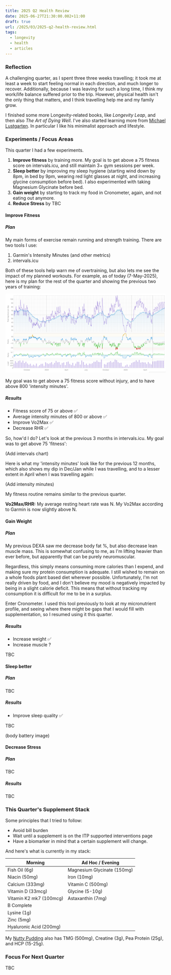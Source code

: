 ```yaml
---
title: 2025 Q2 Health Review
date: 2025-06-27T21:30:00.002+11:00
draft: true
url: /2025/03/2025-q2-health-review.html
tags:
  - longevity
  - health
  - articles
---
```

### Reflection

A challenging quarter, as I spent three three weeks travelling; it took me at least a week to start feeling normal in each direction, and much longer to recover. Additionally, because I was leaving for such a long time, I think my work/life balance suffered prior to the trip. However, physical health isn't the only thing that matters, and I think travelling help me and my family grow.

I finished some more Longevity-related books, like *Longevity Leap*, and then also *The Art of Dying Well*. I've also started learning more from [Michael Lustgarten](https://michaellustgarten.com/). In particular I like his minimalist approach and lifestyle.

### Experiments / Focus Areas

This quarter I had a few experiments.

1. **Improve fitness** by training more. My goal is to get above a 75 fitness score on intervals.icu, and still maintain 3+ gym sessions per week.
2. **Sleep better** by improving my sleep hygiene (starting wind down by 8pm, in bed by 9pm, wearing red light glasses at night, and increasing glycine consumption before bed). I also experimented with taking Magnesium Glycinate before bed.
3. **Gain weight** by starting to track my food in Cronometer, again, and not eating out anymore. 
4. **Reduce Stress** by TBC

#### Improve Fitness

##### Plan

My main forms of exercise remain running and strength training. There are two tools I use:

1) Garmin's Intensity Minutes (and other metrics)
2) intervals.icu

Both of these tools help warn me of overtraining, but also lets me see the impact of my planned workouts. For example, as of today (7-May-2025), here is my plan for the rest of the quarter and showing the previous two years of training:

![](Pasted%20image%2020250507041747.png)

My goal was to get above a 75 fitness score without injury, and to have above 800 'intensity minutes'.
##### Results

* Fitness score of 75 or above ✅
* Average intensity minutes of 800 or above ✅
* Improve Vo2Max ✅
* Decrease RHR ✅

So, how'd I do? Let's look at the previous 3 months in intervals.icu. My goal was to get above 75 'fitness':

(Add intervals chart)

Here is what my 'intensity minutes' look like for the previous 12 months, which also shows my dip in Dec/Jan while I was travelling, and to a lesser extent in April when I was travelling again:

(Add intensity minutes)

My fitness routine remains similar to the previous quarter.

**Vo2Max/RHR:** My average resting heart rate was N. My Vo2Max according to Garmin is now slightly above N.
#### Gain Weight

##### Plan

My previous DEXA saw me decrease body fat %, but also decrease lean muscle mass. This is somewhat confusing to me, as I'm lifting heavier than ever before, but apparently that can be purely neuromuscular.

Regardless, this simply means consuming more calories than I expend, and making sure my protein consumption is adequate. I still wished to remain on a whole foods plant based diet wherever possible. Unfortunately, I'm not really driven by food, and I don't believe my mood is negatively impacted by being in a slight calorie deficit. This means that without tracking my consumption it is difficult for me to be in a surplus.

Enter Cronometer. I used this tool previously to look at my micronutrient profile, and seeing where there might be gaps that I would fill with supplementation, so I resumed using it this quarter.

##### Results

* Increase weight  ✅
* Increase muscle ?
 
TBC
#### Sleep better

##### Plan

TBC

##### Results

* Improve sleep quality ✅

TBC

(body battery image)

#### Decrease Stress

##### Plan

TBC

##### Results

TBC
### This Quarter's Supplement Stack

Some principles that I tried to follow:

- Avoid bill burden
- Wait until a supplement is on the ITP supported interventions page
- Have a biomarker in mind that a certain supplement will change.

And here's what is currently in my stack:

| Morning                 | Ad Hoc / Evening            |
| ----------------------- | --------------------------- |
| Fish Oil (6g)           | Magnesium Glycinate (150mg) |
| Niacin (50mg)           | Iron (10mg)                 |
| Calcium (333mg)         | Vitamin C (500mg)           |
| Vitamin D (33mcg)       | Glycine (5-10g)             |
| Vitamin K2 mk7 (100mcg) | Astaxanthin (7mg)           |
| B Complete              |                             |
| Lysine (1g)             |                             |
| Zinc (5mg)              |                             |
| Hyaluronic Acid (200mg) |                             |

My [Nutty Pudding](nutty-pudding-modified-recipe/index.md) also has TMG (500mg), Creatine (3g), Pea Protein (25g), and HCP (15-25g).

### Focus For Next Quarter

TBC
